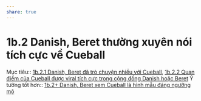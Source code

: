 ```yaml
---
share: true
---
```

# 1b.2 Danish, Beret thường xuyên nói tích cực về Cueball
Mục tiêu:: [1b.2.1 Danish, Beret đã trò chuyện nhiều với Cueball](./1b.2.1%20Danish,%20Beret%20%C4%91%C3%A3%20tr%C3%B2%20chuy%E1%BB%87n%20nhi%E1%BB%81u%20v%E1%BB%9Bi%20Cueball.md), [1b.2.2 Quan điểm của Cueball được viral tích cực trong cộng đồng Danish hoặc Beret](1b.2.2%20Quan%20%C4%91i%E1%BB%83m%20c%E1%BB%A7a%20Cueball%20%C4%91%C6%B0%E1%BB%A3c%20viral%20t%C3%ADch%20c%E1%BB%B1c%20trong%20c%E1%BB%99ng%20%C4%91%E1%BB%93ng%20Danish%20ho%E1%BA%B7c%20Beret.md)
Ý tưởng tốt hơn:: [1b.2+ Danish, Beret xem Cueball là hình mẫu đáng ngưỡng mộ](1b.2+%20Danish,%20Beret%20xem%20Cueball%20l%C3%A0%20h%C3%ACnh%20m%E1%BA%ABu%20%C4%91%C3%A1ng%20ng%C6%B0%E1%BB%A1ng%20m%E1%BB%99.md)

